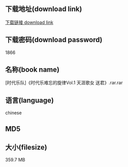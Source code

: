 ## 下载地址(download link)
[下载链接 download link](https://voluble-croquembouche-d321dc.netlify.app/?s=%5B%E6%97%B6%E4%BB%A3%E4%B9%90%E9%98%9F%5D%E3%80%8A%E6%97%B6%E4%BB%A3%E4%B9%90%E9%9A%BE%E5%BF%98%E7%9A%84%E6%97%8B%E5%BE%8BVol.1+%E5%A4%A9%E6%B6%AF%E6%AD%8C%E5%A5%B3+%E9%80%81%E5%90%9B%E3%80%8B.rar)

## 下载密码(download password)
1866

## 名称(book name)
[时代乐队]《时代乐难忘的旋律Vol.1 天涯歌女 送君》.rar.rar

## 语言(language)
chinese

## MD5


## 大小(filesize)
359.7 MB
